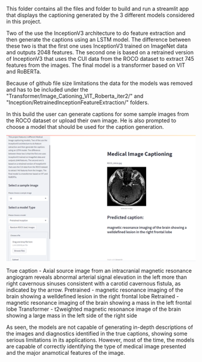 This folder contains all the files and folder to build and run a streamlit app that displays the captioning generated by the 3 different models considered in this project.

Two of the use the InceptionV3 architecture to do feature extraction and then generate the captions using an LSTM model. The difference between these two is that the first one uses InceptionV3 trained on ImageNet data and outputs 2048 features. The second one is based on a retrained version of InceptionV3 that uses the CUI data from the ROCO dataset to extract 745 features from the images. The final model is a transformer based on VIT and RoBERTa.

Because of github file size limitations the data for the models was removed and has to be included under the "Transformer/Image_Cationing_VIT_Roberta_iter2/" and "Inception/RetrainedInceptionFeatureExtraction/" folders.

In this build the user can generate captions for some sample images from the ROCO dataset or upload their own image. He is also prompted to choose a model that should be used for the caption generation.

![Alt text](Examples/ROCO_00016.png?raw=true "ROCO_00016.png")

True caption - Axial source image from an intracranial magnetic resonance angiogram reveals abnormal arterial signal elevation in the left more than right cavernous sinuses consistent with a carotid cavernous fistula, as indicated by the arrow.
Pretrained - magnetic resonance imaging of the brain showing a welldefined lesion in the right frontal lobe
Retrained - magnetic resonance imaging of the brain showing a mass in the left frontal lobe
Transformer - t2weighted magnetic resonance image of the brain showing a large mass in the left side of the right side

As seen, the models are not capable of generating in-depth descriptions of the images and diagnostics identified in the true captions, showing some serious limitations in its applications. However, most of the time, the models are capable of correctly identifying the type of medical image presented and the major anamotical features of the image.   
